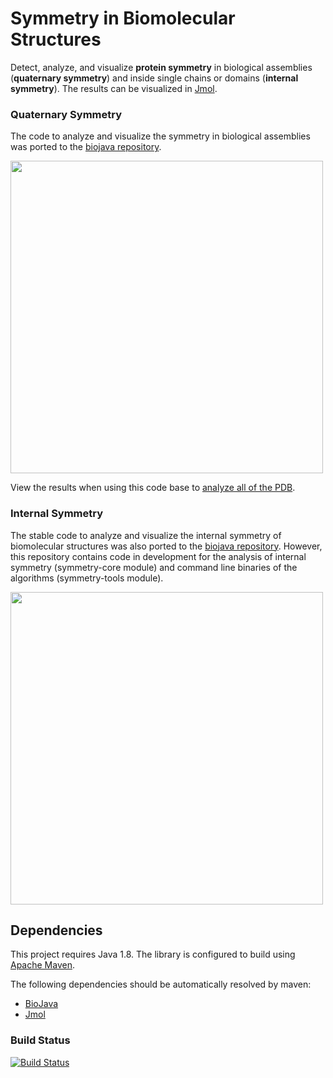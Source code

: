 # Symmetry in Biomolecular Structures

Detect, analyze, and visualize **protein symmetry** in biological assemblies (**quaternary symmetry**) and inside single chains or domains (**internal symmetry**). The results can be visualized in [Jmol](http://www.jmol.org).

### Quaternary Symmetry

The code to analyze and visualize the symmetry in biological assemblies was ported to the [biojava repository](http://github.com/biojava/biojava).

<img src="https://raw.github.com/rcsb/symmetry/master/docu/img/1G63.jpg" width="500">

View the results when using this code base to [analyze all of the PDB](http://www.rcsb.org/pdb/browse/stoichiometry.do).

### Internal Symmetry

The stable code to analyze and visualize the internal symmetry of biomolecular structures was also ported to the [biojava repository](http://github.com/biojava/biojava). However, this repository contains code in development for the analysis of internal symmetry (symmetry-core module) and command line binaries of the algorithms (symmetry-tools module).

<img src="https://raw.github.com/rcsb/symmetry/master/docu/img/1u6d_symmetry.png" width="500">

## Dependencies

This project requires Java 1.8. The library is configured to build using [Apache Maven](http://maven.apache.org/).

The following dependencies should be automatically resolved by maven:

- [BioJava](http://www.biojava.org)
- [Jmol](http://www.jmol.org)

### Build Status
[![Build Status](https://travis-ci.org/rcsb/symmetry.png)](https://travis-ci.org/rcsb/symmetry)
